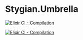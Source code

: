 # Stygian.Umbrella

[![Elixir CI - Compilation](https://github.com/MaxDac/Stygian/actions/workflows/pr-ci.yml/badge.svg)](https://github.com/MaxDac/Stygian/actions/workflows/pr-ci.yml)

[![Elixir CI - Compilation](https://github.com/MaxDac/Stygian/actions/workflows/pr-ci.yml/badge.svg)](https://github.com/MaxDac/Stygian/actions/workflows/pr-ci.yml)


